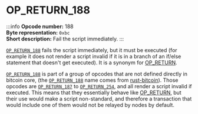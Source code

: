 # OP_RETURN_188
:::info
**Opcode number:** 188  
**Byte representation:** `0xbc`  
**Short description:** Fail the script immediately.
:::

[`OP_RETURN_188`](./OP_RETURN_188.md) fails the script immediately, but it must be executed (for example it does not render a script invalid if it is in a branch of an if/else statement that doesn't get executed). It is a synonym for [OP_RETURN](./OP_RETURN.md).

[`OP_RETURN_188`](./OP_RETURN_188.md) is part of a group of opcodes that are not defined directly in bitcoin core, (the [`OP_RETURN_188`](./OP_RETURN_188.md) name comes from [rust-bitcoin](https://docs.rs/bitcoin/latest/src/bitcoin/blockdata/opcodes.rs.html)). Those opcodes are [`OP_RETURN_187`](./OP_RETURN_187.md) to [`OP_RETURN_254`](./OP_RETURN_254.md), and all render a script invalid if executed. This means that they essentially behave like [OP_RETURN](./OP_RETURN.md), but their use would make a script non-standard, and therefore a transaction that would include one of them would not be relayed by nodes by default.
